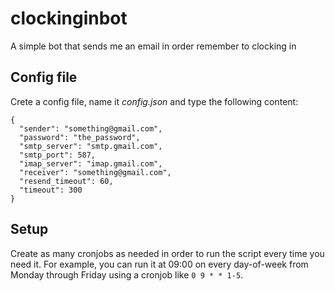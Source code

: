 # clockinginbot
A simple bot that sends me an email in order remember to clocking in

## Config file

Crete a config file, name it _config.json_ and type the following content:

```
{
  "sender": "something@gmail.com",
  "password": "the_password",
  "smtp_server": "smtp.gmail.com",
  "smtp_port": 587,
  "imap_server": "imap.gmail.com",
  "receiver": "something@gmail.com",
  "resend_timeout": 60,
  "timeout": 300
}
```

## Setup

Create as many cronjobs as needed in order to run the script every time you need it. For example, you can run it at 09:00 on every day-of-week from Monday through Friday using a cronjob like ```0 9 * * 1-5```. 
